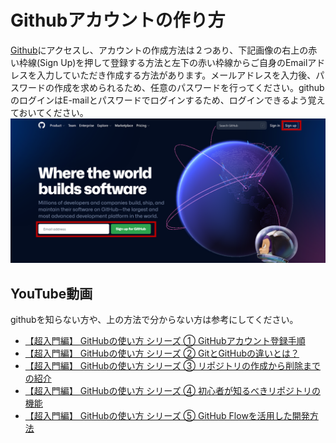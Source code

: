 # Githubアカウントの作り方
[Github](https://github.com/)にアクセスし、アカウントの作成方法は２つあり、下記画像の右上の赤い枠線(Sign Up)を押して登録する方法と左下の赤い枠線からご自身のEmailアドレスを入力していただき作成する方法があります。メールアドレスを入力後、パスワードの作成を求められるため、任意のパスワードを行ってください。githubのログインはE-mailとパスワードでログインするため、ログインできるよう覚えておいてください。
<br>
![github.png](../img/github.png)

## YouTube動画
githubを知らない方や、上の方法で分からない方は参考にしてください。

- [【超入門編】 GitHubの使い方 シリーズ ① GitHubアカウント登録手順](https://www.youtube.com/watch?v=SYVu3DymYfc)
- [【超入門編】 GitHubの使い方 シリーズ ② GitとGitHubの違いとは？](https://www.youtube.com/watch?v=A4gSBUSAjNw)
- [【超入門編】 GitHubの使い方 シリーズ ③ リポジトリの作成から削除までの紹介](https://www.youtube.com/watch?v=FIp142zbMps)
- [【超入門編】 GitHubの使い方 シリーズ ④ 初心者が知るべきリポジトリの機能](https://www.youtube.com/watch?v=zYsvftVsWMs)
- [【超入門編】 GitHubの使い方 シリーズ ⑤ GitHub Flowを活用した開発方法](https://www.youtube.com/watch?v=Q2oLox6-yTM)